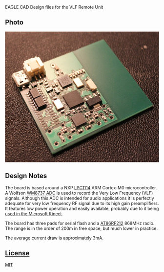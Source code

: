 EAGLE CAD Design files for the VLF Remote Unit

## Photo

![Remote Unit](Remote-Hardware.JPG)

## Design Notes

The board is based around a NXP
[LPC1114](http://www.nxp.com/documents/data_sheet/LPC111X.pdf) ARM
Cortex-M0 microcontroller. A Wolfson
[WM8737 ADC](http://www.wolfsonmicro.com/documents/uploads/data_sheets/en/WM8737.pdf)
is used to record the Very Low Frequency (VLF) signals. Although this
ADC is intended for audio applications it is perfectly adequate for
very low frequency RF signal due to its high gain preamplifiers. It
features low power operation and easily available, probably due to it
being
[used in the Microsoft Kinect](http://techon.nikkeibp.co.jp/english/NEWS_EN/20101205/187927/).

The board has three pads for serial flash and a
[AT86RF212](http://www.atmel.com/images/doc8168.pdf) 868MHz radio. The
range is in the order of 200m in free space, but much lower in practice.

The average current draw is approximately 3mA.

## [License](LICENSE.md)

[MIT](http://opensource.org/licenses/MIT)
